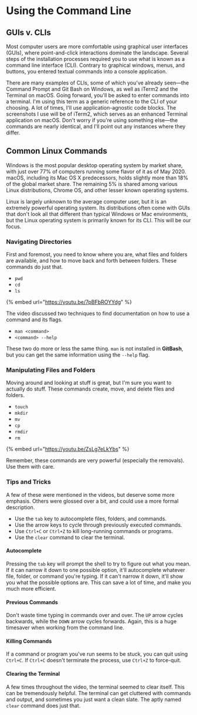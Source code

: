 # Using the Command Line

## GUIs v. CLIs

Most computer users are more comfortable using graphical user interfaces \(GUIs\), where point-and-click interactions dominate the landscape. Several steps of the installation processes required you to use what is known as a command line interface \(CLI\). Contrary to graphical windows, menus, and buttons, you entered textual commands into a console application.

There are many examples of CLIs, some of which you've already seen—the Command Prompt and Git Bash on Windows, as well as iTerm2 and the Terminal on macOS. Going forward, you'll be asked to enter commands into a terminal. I'm using this term as a generic reference to the CLI of your choosing. A lot of times, I'll use application-agnostic code blocks. The screenshots I use will be of iTerm2, which serves as an enhanced Terminal application on macOS. Don't worry if you're using something else—the commands are nearly identical, and I'll point out any instances where they differ.

## Common Linux Commands

Windows is the most popular desktop operating system by market share, with just over 77% of computers running some flavor of it as of May 2020. macOS, including its Mac OS X predecessors, holds slightly more than 18% of the global market share. The remaining 5% is shared among various Linux distributions, Chrome OS, and other lesser known operating systems.

Linux is largely unknown to the average computer user, but it is an extremely powerful operating system. Its distributions often come with GUIs that don't look all that different than typical Windows or Mac environments, but the Linux operating system is primarily known for its CLI. This will be our focus.

### Navigating Directories

First and foremost, you need to know where you are, what files and folders are available, and how to move back and forth between folders. These commands do just that.

* `pwd`
* `cd`
* `ls`

{% embed url="https://youtu.be/7pBFbROYYdg" %}

The video discussed two techniques to find documentation on how to use a command and its flags.

* `man <command>`
* `<command> --help`

These two do more or less the same thing. `man` is not installed in **GitBash**, but you can get the same information using the `--help` flag.

### Manipulating Files and Folders

Moving around and looking at stuff is great, but I'm sure you want to actually do stuff. These commands create, move, and delete files and folders.

* `touch`
* `mkdir`
* `mv`
* `cp`
* `rmdir`
* `rm`

{% embed url="https://youtu.be/ZsLg7eLkYbs" %}

Remember, these commands are very powerful \(especially the removals\). Use them with care.

### Tips and Tricks

A few of these were mentioned in the videos, but deserve some more emphasis. Others were glossed over a bit, and could use a more formal description.

* Use the `tab` key to autocomplete files, folders, and commands.
* Use the arrow keys to cycle through previously executed commands.
* Use `Ctrl+C` or `Ctrl+Z` to kill long-running commands or programs.
* Use the `clear` command to clear the terminal.

#### Autocomplete

Pressing the `tab` key will prompt the shell to try to figure out what you mean. If it can narrow it down to one possible option, it'll autocomplete whatever file, folder, or command you're typing. If it can't narrow it down, it'll show you what the possible options are. This can save a lot of time, and make you much more efficient.

#### Previous Commands

Don't waste time typing in commands over and over. The `UP` arrow cycles backwards, while the `DOWN` arrow cycles forwards. Again, this is a huge timesaver when working from the command line.

#### Killing Commands

If a command or program you've run seems to be stuck, you can quit using `Ctrl+C`. If `Ctrl+C` doesn't terminate the process, use `Ctrl+Z` to force-quit.

#### Clearing the Terminal

A few times throughout the video, the terminal seemed to clear itself. This can be tremendously helpful. The terminal can get cluttered with commands and output, and sometimes you just want a clean slate. The aptly named `clear` command does just that.

